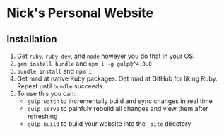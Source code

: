 # Nick's Personal Website

## Installation

1. Get `ruby`, `ruby-dev`, and `node` however you do that in your OS.
2. `gem install bundle` and `npm i -g gulp@^4.0.0`
3. `bundle install` and `npm i`
4. Get mad at native Ruby packages. Get mad at GitHub for liking Ruby. Repeat until `bundle` succeeds.
4. To use this you can:
    - `gulp watch` to incrementally build and sync changes in real time
    - `gulp serve` to painfuly rebuild all changes and view them after refreshing
    - `gulp build` to build your website into the `_site` directory
